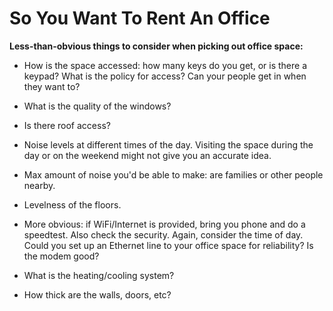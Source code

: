# So You Want To Rent An Office

**Less-than-obvious things to consider when picking out office space:**

- How is the space accessed: how many keys do you get,
  or is there a keypad?  What is the policy for access?  Can
  your people get in when they want to?
  
- What is the quality of the windows?

- Is there roof access?

- Noise levels at different times of the day.  Visiting the space
  during the day or on the weekend might not give you an accurate idea.

- Max amount of noise you'd be able to make: are families
  or other people nearby.
  
- Levelness of the floors.

- More obvious: if WiFi/Internet is provided, bring you phone and do a speedtest.
  Also check the security.  Again, consider the time of day.  Could you set
  up an Ethernet line to your office space for reliability?  Is the modem good?
  
- What is the heating/cooling system?

- How thick are the walls, doors, etc?

